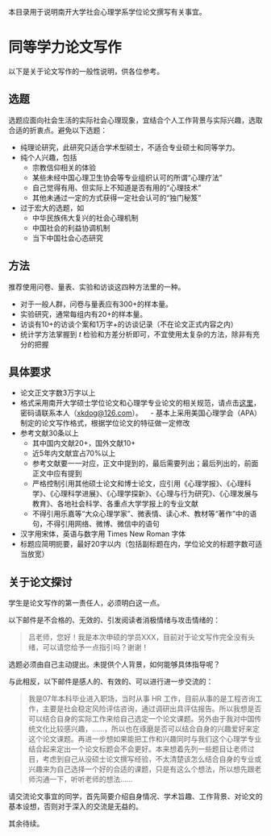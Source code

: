 

本目录用于说明南开大学社会心理学系学位论文撰写有关事宜。


# 同等学力论文写作

以下是关于论文写作的一般性说明，供各位参考。

## 选题

选题应面向社会生活的实际社会心理现象，宜结合个人工作背景与实际兴趣，选取合适的折衷点。避免以下选题：

- 纯理论研究，此研究只适合学术型硕士，不适合专业硕士和同等学力。
- 纯个人兴趣，包括
    - 宗教信仰相关的体验
    - 某些未经中国心理卫生协会等专业组织认可的所谓“心理疗法”
    - 自己觉得有用、但实际上不知道是否有用的“心理技术”
    - 其他未通过一定的方式获得一定社会认可的“独门秘笈”
- 过于宏大的选题，如
    - 中华民族伟大复兴的社会心理机制
    - 中国社会的利益协调机制
    - 当下中国社会心态研究


## 方法

推荐使用问卷、量表、实验和访谈这四种方法里的一种。

- 对于一般人群，问卷与量表应有300+的样本量。
- 实验研究，通常每组内有20+的样本量。
- 访谈有10+的访谈个案和1万字+的访谈记录（不在论文正式内容之内）
- 统计学方法掌握到 *t* 检验和方差分析即可，不宜使用太复杂的方法，除非有充分的把握

## 具体要求

- 论文正文字数3万字以上
- 格式采用南开大学硕士学位论文和心理学专业论文的相关规范，请点击[这里](http://pan.baidu.com/s/1skReVF3)，密码请联系本人（xkdog@126.com）。
    - 基本上采用美国心理学会（APA）制定的论文写作格式，根据学位论文的特征做一定修改
- 参考文献30条以上
    - 其中国内文献20+，国外文献10+
    - 近5年内文献宜占70%以上
    - 参考文献要一一对应，正文中提到的，最后需要列出；最后列出的，前面正文中应有提到
    - 严格控制引用其他硕士论文和博士论文，应引用《心理学报》、《心理科学》、《心理科学进展》、《心理学探新》、《心理与行为研究》、《心理发展与教育》、各地社会科学、各重点大学学报上的专业文献
    - 不得引用乐嘉等“大众心理学家”、微表情、读心术、教材等“著作”中的语句，不得引用网络、微博、微信中的语句
- 汉字用宋体，英语与数字用 Times New Roman 字体
- 标题应简明扼要，最好20字以内（包括副标题在内，学位论文的标题字数可适当放宽）

## 关于论文探讨

学生是论文写作的第一责任人，必须明白这一点。

以下邮件是不合格的、无效的、引发阅读者消极情绪与攻击情绪的：

> 吕老师，您好！我是本次申硕的学员XXX，目前对于论文写作完全没有头绪，可以请您给予一点指引吗？谢谢！

选题必须由自己主动提出。未提供个人背景，如何能够具体指导呢？

与此相反，以下邮件是感人的、有效的、可以进行进一步交流的：

>  我是07年本科毕业进入职场，当时从事 HR 工作，目前从事的是工程咨询工作，主要是社会稳定风险评估咨询，通过调研出具评估报告。所以我想是否可以结合自身的实际工作来给自己选定一个论文课题。另外由于我对中国传统文化比较感兴趣，……，所以也在琢磨是否可以结合自身的兴趣爱好来定这个论文课题。再进一步想如果能把工作和兴趣同时与我们这个心理学专业结合起来定出一个论文标题会不会更好。本来想着先列一些题目让老师过目，考虑到自己从没硕士论文撰写经验，不太清楚该怎么结合自身的专业或兴趣来为自己选择一个好的合适的课题，只是有这么个想法，所以想先跟老师沟通一下，听听老师的想法……

请交流论文事宜的同学，首先简要介绍自身情况、学术旨趣、工作背景、对论文的基本设想，否则对于深入的交流是无益的。

其余待续。

